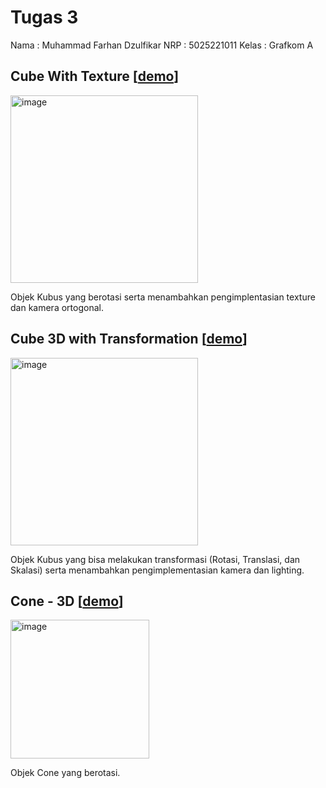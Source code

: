# Tugas 3
Nama : Muhammad Farhan Dzulfikar
  NRP : 5025221011
  Kelas : Grafkom A

## **Cube With Texture** [[demo](https://codepen.io/Hanzzz123/full/xxvKrgJ)]

<img width="300" alt="image" src="https://github.com/user-attachments/assets/e438d553-f794-4af8-8cf0-ca1bcb26512b">

Objek Kubus yang berotasi serta menambahkan pengimplentasian texture dan kamera ortogonal.

## **Cube 3D with Transformation** [[demo](https://codepen.io/Hanzzz123/full/ZEdNMjO)]

<img width="300" alt="image" src="https://github.com/user-attachments/assets/2909864b-1f19-4df2-86fc-705a6c581bf2">

Objek Kubus yang bisa melakukan transformasi (Rotasi, Translasi, dan Skalasi) serta menambahkan pengimplementasian kamera dan lighting.

## **Cone - 3D** [[demo](https://codepen.io/Hanzzz123/full/wvVwRpp)]

<img width="222" alt="image" src="https://github.com/user-attachments/assets/392d9d73-4f2c-45fe-b375-c018d46b556d">

Objek Cone yang berotasi.

